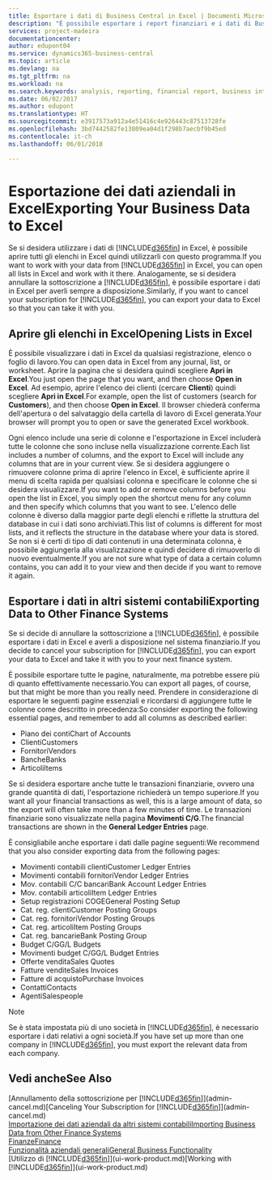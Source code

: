 ```yaml
---
title: Esportare i dati di Business Central in Excel | Documenti Microsoft
description: "È possibile esportare i report finanziari e i dati di Business Intelligence da Business Central in Excel o aprire i dati di Business Central in Excel."
services: project-madeira
documentationcenter: 
author: edupont04
ms.service: dynamics365-business-central
ms.topic: article
ms.devlang: na
ms.tgt_pltfrm: na
ms.workload: na
ms.search.keywords: analysis, reporting, financial report, business intelligence, BI, Excel
ms.date: 06/02/2017
ms.author: edupont
ms.translationtype: HT
ms.sourcegitcommit: e3917573a912a4e51416c4e926443c87513728fe
ms.openlocfilehash: 3bd7442582fe13809ea04d1f298b7aecbf9b45ed
ms.contentlocale: it-ch
ms.lasthandoff: 06/01/2018

---
```

# <a name="exporting-your-business-data-to-excel"></a><span data-ttu-id="37e3e-103">Esportazione dei dati aziendali in Excel</span><span class="sxs-lookup"><span data-stu-id="37e3e-103">Exporting Your Business Data to Excel</span></span>
<span data-ttu-id="37e3e-104">Se si desidera utilizzare i dati di [!INCLUDE[d365fin](includes/d365fin_md.md)] in Excel, è possibile aprire tutti gli elenchi in Excel quindi utilizzarli con questo programma.</span><span class="sxs-lookup"><span data-stu-id="37e3e-104">If you want to work with your data from [!INCLUDE[d365fin](includes/d365fin_md.md)] in Excel, you can open all lists in Excel and work with it there.</span></span> <span data-ttu-id="37e3e-105">Analogamente, se si desidera annullare la sottoscrizione a [!INCLUDE[d365fin](includes/d365fin_md.md)], è possibile esportare i dati in Excel per averli sempre a disposizione.</span><span class="sxs-lookup"><span data-stu-id="37e3e-105">Similarly, if you want to cancel your subscription for [!INCLUDE[d365fin](includes/d365fin_md.md)], you can export your data to Excel so that you can take it with you.</span></span>

## <a name="opening-lists-in-excel"></a><span data-ttu-id="37e3e-106">Aprire gli elenchi in Excel</span><span class="sxs-lookup"><span data-stu-id="37e3e-106">Opening Lists in Excel</span></span>
<span data-ttu-id="37e3e-107">È possibile visualizzare i dati in Excel da qualsiasi registrazione, elenco o foglio di lavoro.</span><span class="sxs-lookup"><span data-stu-id="37e3e-107">You can open data in Excel from any journal, list, or worksheet.</span></span> <span data-ttu-id="37e3e-108">Aprire la pagina che si desidera quindi scegliere **Apri in Excel**.</span><span class="sxs-lookup"><span data-stu-id="37e3e-108">You just open the page that you want, and then choose **Open in Excel**.</span></span> <span data-ttu-id="37e3e-109">Ad esempio, aprire l'elenco dei clienti (cercare **Clienti**) quindi scegliere **Apri in Excel**.</span><span class="sxs-lookup"><span data-stu-id="37e3e-109">For example, open the list of customers (search for **Customers**), and then choose **Open in Excel**.</span></span> <span data-ttu-id="37e3e-110">Il browser chiederà conferma dell'apertura o del salvataggio della cartella di lavoro di Excel generata.</span><span class="sxs-lookup"><span data-stu-id="37e3e-110">Your browser will prompt you to open or save the generated Excel workbook.</span></span>  

<span data-ttu-id="37e3e-111">Ogni elenco include una serie di colonne e l'esportazione in Excel includerà tutte le colonne che sono incluse nella visualizzazione corrente.</span><span class="sxs-lookup"><span data-stu-id="37e3e-111">Each list includes a number of columns, and the export to Excel will include any columns that are in your current view.</span></span> <span data-ttu-id="37e3e-112">Se si desidera aggiungere o rimuovere colonne prima di aprire l'elenco in Excel, è sufficiente aprire il menu di scelta rapida per qualsiasi colonna e specificare le colonne che si desidera visualizzare.</span><span class="sxs-lookup"><span data-stu-id="37e3e-112">If you want to add or remove columns before you open the list in Excel, you simply open the shortcut menu for any column and then specify which columns that you want to see.</span></span> <span data-ttu-id="37e3e-113">L'elenco delle colonne è diverso dalla maggior parte degli elenchi e riflette la struttura del database in cui i dati sono archiviati.</span><span class="sxs-lookup"><span data-stu-id="37e3e-113">This list of columns is different for most lists, and it reflects the structure in the database where your data is stored.</span></span> <span data-ttu-id="37e3e-114">Se non si è certi di tipo di dati contenuti in una determinata colonna, è possibile aggiungerla alla visualizzazione e quindi decidere di rimuoverlo di nuovo eventualmente.</span><span class="sxs-lookup"><span data-stu-id="37e3e-114">If you are not sure what type of data a certain column contains, you can add it to your view and then decide if you want to remove it again.</span></span>  

## <a name="exporting-data-to-other-finance-systems"></a><span data-ttu-id="37e3e-115">Esportare i dati in altri sistemi contabili</span><span class="sxs-lookup"><span data-stu-id="37e3e-115">Exporting Data to Other Finance Systems</span></span>
<span data-ttu-id="37e3e-116">Se si decide di annullare la sottoscrizione a [!INCLUDE[d365fin](includes/d365fin_md.md)], è possibile esportare i dati in Excel e averli a disposizione nel sistema finanziario.</span><span class="sxs-lookup"><span data-stu-id="37e3e-116">If you decide to cancel your subscription for [!INCLUDE[d365fin](includes/d365fin_md.md)], you can export your data to Excel and take it with you to your next finance system.</span></span>  

<span data-ttu-id="37e3e-117">È possibile esportare tutte le pagine, naturalmente, ma potrebbe essere più di quanto effettivamente necessario.</span><span class="sxs-lookup"><span data-stu-id="37e3e-117">You can export all pages, of course, but that might be more than you really need.</span></span> <span data-ttu-id="37e3e-118">Prendere in considerazione di esportare le seguenti pagine essenziali e ricordarsi di aggiungere tutte le colonne come descritto in precedenza:</span><span class="sxs-lookup"><span data-stu-id="37e3e-118">So consider exporting the following essential pages, and remember to add all columns as described earlier:</span></span>  

* <span data-ttu-id="37e3e-119">Piano dei conti</span><span class="sxs-lookup"><span data-stu-id="37e3e-119">Chart of Accounts</span></span>  
* <span data-ttu-id="37e3e-120">Clienti</span><span class="sxs-lookup"><span data-stu-id="37e3e-120">Customers</span></span>  
* <span data-ttu-id="37e3e-121">Fornitori</span><span class="sxs-lookup"><span data-stu-id="37e3e-121">Vendors</span></span>  
* <span data-ttu-id="37e3e-122">Banche</span><span class="sxs-lookup"><span data-stu-id="37e3e-122">Banks</span></span>  
* <span data-ttu-id="37e3e-123">Articoli</span><span class="sxs-lookup"><span data-stu-id="37e3e-123">Items</span></span>  

<span data-ttu-id="37e3e-124">Se si desidera esportare anche tutte le transazioni finanziarie, ovvero una grande quantità di dati, l'esportazione richiederà un tempo superiore.</span><span class="sxs-lookup"><span data-stu-id="37e3e-124">If you want all your financial transactions as well, this is a large amount of data, so the export will often take more than a few minutes of time.</span></span> <span data-ttu-id="37e3e-125">Le transazioni finanziarie sono visualizzate nella pagina **Movimenti C/G**.</span><span class="sxs-lookup"><span data-stu-id="37e3e-125">The financial transactions are shown in the **General Ledger Entries** page.</span></span>  

<span data-ttu-id="37e3e-126">È consigliabile anche esportare i dati dalle pagine seguenti:</span><span class="sxs-lookup"><span data-stu-id="37e3e-126">We recommend that you also consider exporting data from the following pages:</span></span>  

* <span data-ttu-id="37e3e-127">Movimenti contabili clienti</span><span class="sxs-lookup"><span data-stu-id="37e3e-127">Customer Ledger Entries</span></span>  
* <span data-ttu-id="37e3e-128">Movimenti contabili fornitori</span><span class="sxs-lookup"><span data-stu-id="37e3e-128">Vendor Ledger Entries</span></span>  
* <span data-ttu-id="37e3e-129">Mov. contabili C/C bancari</span><span class="sxs-lookup"><span data-stu-id="37e3e-129">Bank Account Ledger Entries</span></span>  
* <span data-ttu-id="37e3e-130">Mov. contabili articoli</span><span class="sxs-lookup"><span data-stu-id="37e3e-130">Item Ledger Entries</span></span>  
* <span data-ttu-id="37e3e-131">Setup registrazioni COGE</span><span class="sxs-lookup"><span data-stu-id="37e3e-131">General Posting Setup</span></span>  
* <span data-ttu-id="37e3e-132">Cat. reg. clienti</span><span class="sxs-lookup"><span data-stu-id="37e3e-132">Customer Posting Groups</span></span>  
* <span data-ttu-id="37e3e-133">Cat. reg. fornitori</span><span class="sxs-lookup"><span data-stu-id="37e3e-133">Vendor Posting Groups</span></span>  
* <span data-ttu-id="37e3e-134">Cat. reg. articoli</span><span class="sxs-lookup"><span data-stu-id="37e3e-134">Item Posting Groups</span></span>  
* <span data-ttu-id="37e3e-135">Cat. reg. bancarie</span><span class="sxs-lookup"><span data-stu-id="37e3e-135">Bank Posting Group</span></span>  
* <span data-ttu-id="37e3e-136">Budget C/G</span><span class="sxs-lookup"><span data-stu-id="37e3e-136">G/L Budgets</span></span>  
* <span data-ttu-id="37e3e-137">Movimenti budget C/G</span><span class="sxs-lookup"><span data-stu-id="37e3e-137">G/L Budget Entries</span></span>  
* <span data-ttu-id="37e3e-138">Offerte vendita</span><span class="sxs-lookup"><span data-stu-id="37e3e-138">Sales Quotes</span></span>  
* <span data-ttu-id="37e3e-139">Fatture vendite</span><span class="sxs-lookup"><span data-stu-id="37e3e-139">Sales Invoices</span></span>  
* <span data-ttu-id="37e3e-140">Fatture di acquisto</span><span class="sxs-lookup"><span data-stu-id="37e3e-140">Purchase Invoices</span></span>  
* <span data-ttu-id="37e3e-141">Contatti</span><span class="sxs-lookup"><span data-stu-id="37e3e-141">Contacts</span></span>  
* <span data-ttu-id="37e3e-142">Agenti</span><span class="sxs-lookup"><span data-stu-id="37e3e-142">Salespeople</span></span>  

> [!NOTE]  
>   <span data-ttu-id="37e3e-143">Se è stata impostata più di uno società in [!INCLUDE[d365fin](includes/d365fin_md.md)], è necessario esportare i dati relativi a ogni società.</span><span class="sxs-lookup"><span data-stu-id="37e3e-143">If you have set up more than one company in [!INCLUDE[d365fin](includes/d365fin_md.md)], you must export the relevant data from each company.</span></span>

## <a name="see-also"></a><span data-ttu-id="37e3e-144">Vedi anche</span><span class="sxs-lookup"><span data-stu-id="37e3e-144">See Also</span></span>
<span data-ttu-id="37e3e-145">[Annullamento della sottoscrizione per [!INCLUDE[d365fin](includes/d365fin_md.md)]](admin-cancel.md)</span><span class="sxs-lookup"><span data-stu-id="37e3e-145">[Canceling Your Subscription for [!INCLUDE[d365fin](includes/d365fin_md.md)]](admin-cancel.md)</span></span>  
[<span data-ttu-id="37e3e-146">Importazione dei dati aziendali da altri sistemi contabili</span><span class="sxs-lookup"><span data-stu-id="37e3e-146">Importing Business Data from Other Finance Systems</span></span>](across-import-data-configuration-packages.md)  
[<span data-ttu-id="37e3e-147">Finanze</span><span class="sxs-lookup"><span data-stu-id="37e3e-147">Finance</span></span>](finance.md)  
[<span data-ttu-id="37e3e-148">Funzionalità aziendali generali</span><span class="sxs-lookup"><span data-stu-id="37e3e-148">General Business Functionality</span></span>](ui-across-business-areas.md)  
<span data-ttu-id="37e3e-149">[Utilizzo di [!INCLUDE[d365fin](includes/d365fin_md.md)]](ui-work-product.md)</span><span class="sxs-lookup"><span data-stu-id="37e3e-149">[Working with [!INCLUDE[d365fin](includes/d365fin_md.md)]](ui-work-product.md)</span></span>  

